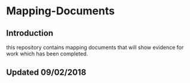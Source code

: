 # Mapping-Documents
## Introduction
this repository contains mapping documents that will show evidence for work which has been completed.

## Updated 09/02/2018
